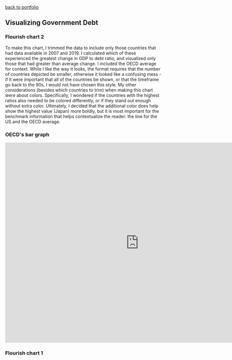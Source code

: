 [back to portfolio](README.md)

## Visualizing Government Debt

### Flourish chart 2 
To make this chart, I trimmed the data to include only those countries that had data available in 2007 and 2019. I calculated which of these experienced the greatest change in GDP to debt ratio, and visualized only those that had greater than average change. I included the OECD average for context. While I like the way it looks, the format requires that the number of countries depicted be smaller, otherwise it looked like a confusing mess - if it were important that all of the countries be shown, or that the timeframe go back to the 90s, I would not have chosen this style. My other considerations (besides which countries to trim) when making this chart were about colors. Specifically, I wondered if the countries with the highest ratios also needed to be colored differently, or if they stand out enough without extra color. Ultimately, I decided that the additional color does help show the highest value (Japan) more boldly, but it is most important for the benchmark information that helps contextualize the reader: the line for the US and the OECD average.
<div class="flourish-embed flourish-chart" data-src="visualisation/8558477"><script src="https://public.flourish.studio/resources/embed.js"></script></div>

### OECD's bar graph
<iframe src="https://data.oecd.org/chart/6BgS" width="860" height="645" style="border: 0" mozallowfullscreen="true" webkitallowfullscreen="true" allowfullscreen="true"><a href="https://data.oecd.org/chart/6BgS" target="_blank">OECD Chart: General government debt, Total, % of GDP, Annual, 2020</a></iframe>

### Flourish chart 1
<div class="flourish-embed flourish-chart" data-src="visualisation/8558160"><script src="https://public.flourish.studio/resources/embed.js"></script></div.

